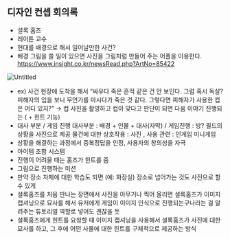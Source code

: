 ## 디자인 컨셉 회의록

- 셜록 홈즈
- 레이튼 교수
- 현대를 배경으로 해서 일어날만한 사건?
- 배경 그림을 쓸 일이 있으면 사진을 그림처럼 만들어 주는 어플을 이용한다. https://www.insight.co.kr/newsRead.php?ArtNo=85422

![Untitled](https://s3.us-west-2.amazonaws.com/secure.notion-static.com/04f340b1-5697-4130-8d62-91e9a62e9eb2/Untitled.png?X-Amz-Algorithm=AWS4-HMAC-SHA256&X-Amz-Content-Sha256=UNSIGNED-PAYLOAD&X-Amz-Credential=AKIAT73L2G45EIPT3X45%2F20220901%2Fus-west-2%2Fs3%2Faws4_request&X-Amz-Date=20220901T081641Z&X-Amz-Expires=86400&X-Amz-Signature=b57c2179646190c195420052d164412463058a7695720e91010d62618ce12916&X-Amz-SignedHeaders=host&response-content-disposition=filename%20%3D%22Untitled.png%22&x-id=GetObject)

- ex) 사건 현장에 도착을 해서 “싸우다 죽은 흔적 같은 건 안 보인다. 그럼 혹시 독살? 피해자의 입을 보니 무언가를 마시다가 죽은 것 같다. 그렇다면 피해자가 사용한 컵은 어디 있지?” → 컵 사진을 촬영하고 컵이 맞다고 판단이 되면 다음 이야기 진행되는 ( + 힌트 기능)
- 대사 부분 / 게임 진행 대사부분 : 배경 + 인물 + 대사(자막) / 게임진행 : 방? 필드의 상황을 사진으로 제공 물건에 대한 상호작용 : 사진 , 사용 관련 : 인게임 미니게임
- 상황을 해결하는 과정에서 중복정답을 인정, 사용자의 창의성을 자극
- 아이템 조합 시스템
- 진행이 어려울 때는 홈즈가 힌트를 줌
- 그림으로 진행하는 미션
- 만약 장소 자체에 대한 학습도 되면 (예: 화장실) 장소로 넘어가는 것도 사진으로 할 수 있게
- 셜록홈즈를 처음 만나는 장면에서 사진을 아무거나 찍어 올리면 셜록홈즈가 이미지 캡셔닝으로 묘사를 해서 유저에게 게임이 이미지 인식으로 진행되는구나라는 걸 알려주는 튜토리얼 역할로 넣어도 괜찮을 듯
- 셜록홈즈에게 힌트를 요청할 때 이미지 캡셔닝을 사용해서 셜록홈즈가 사진에 대한 묘사를 하고, 그 후에 어떤 사물에 대한 힌트를 구체적으로 제공하는 방식

